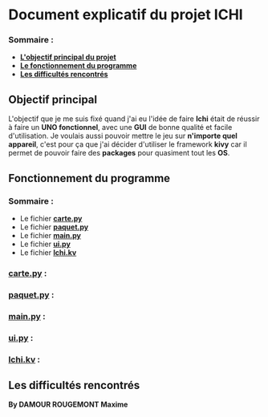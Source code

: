 # Document explicatif du projet ICHI
### Sommaire :
- **[L'objectif principal du projet](#objectif-principal-fixé)**
- **[Le fonctionnement du programme](#fonctionnement-du-programme)**
- **[Les difficultés rencontrés](#les-difficultés-rencontrés)**

## Objectif principal
L'objectif que je me suis fixé quand j'ai eu l'idée de faire **Ichi** était de réussir à faire un **UNO fonctionnel**, avec une **GUI** de bonne qualité et facile d'utilisation. Je voulais aussi pouvoir mettre le jeu sur **n'importe quel appareil**, c'est pour ça que j'ai décider d'utiliser le framework **kivy** car il permet de pouvoir faire des **packages** pour quasiment tout les **OS**.

## Fonctionnement du programme
### Sommaire :
- Le fichier **[carte.py](#cartepy)**
- Le fichier **[paquet.py](#paquetpy)**
- Le fichier **[main.py](#mainpy)**
- Le fichier **[ui.py](#uipy)**
- Le fichier **[Ichi.kv](#ichikv)**

### [carte.py](https://github.com/Darwin974/ICHI/blob/main/game/carte.py) :

### [paquet.py](https://github.com/Darwin974/ICHI/blob/main/game/paquet.py) :

### [main.py](https://github.com/Darwin974/ICHI/blob/main/game/main.py) :

### [ui.py](https://github.com/Darwin974/ICHI/blob/main/game/ui.py) :

### [Ichi.kv](https://github.com/Darwin974/ICHI/blob/main/game/Ichi.kv) :


## Les difficultés rencontrés

**By DAMOUR ROUGEMONT Maxime**